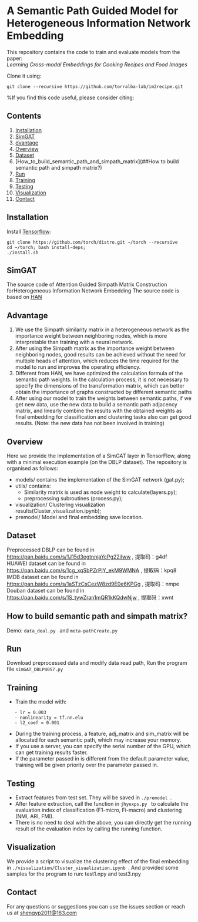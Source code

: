 # A Semantic Path Guided Model for Heterogeneous Information Network Embedding


This repository contains the code to train and evaluate models from the paper:  
_Learning Cross-modal Embeddings for Cooking Recipes and Food Images_

Clone it using:

```shell
git clone --recursive https://github.com/torralba-lab/im2recipe.git
```

%If you find this code useful, please consider citing:

<!-- 
```
@inproceedings{salvador2017learning,
  title={Learning Cross-modal Embeddings for },
  author={Salvador, Amaia and Hynes, Nicholas and Aytar, Yusuf and Marin, Javier and 
          Ofli, Ferda and Weber, Ingmar and Torralba, Antonio},
  booktitle={Proceedings of the IEEE Conference on Computer Vision and Pattern Recognition},
  year={2017}
}
```
-->

## Contents
1. [Installation](#installation)
2. [SimGAT](##SimGAT)
3. [dvantage](##dvantage)
4. [Overview](##Overview)
5. [Dataset](##Dataset)
6. [How_to_build_semantic_path_and_simpath_matrix](##How to build semantic path and simpath matrix?)
7. [Run](##Run)
8. [Training](##Training)
9. [Testing](##Testing)
10. [Visualization](##Visualization)
11. [Contact](##Contact)

## Installation

Install [Tensorflow](https://www.tensorflow.org/install/):
```
git clone https://github.com/torch/distro.git ~/torch --recursive
cd ~/torch; bash install-deps;
./install.sh
```

## SimGAT
The source code of Attention Guided Simpath Matrix Construction forHeterogeneous Information Network Embedding
The source code is based on [HAN](https://github.com/Jhy1993/HAN)


## Advantage
1. We use the Simpath similarity matrix in a heterogeneous network as the importance weight between neighboring nodes, which is more interpretable than training with a neural network.
2. After using the Simpath matrix as the importance weight between neighboring nodes, good results can be achieved without the need for multiple heads of attention, which reduces the time required for the model to run and improves the operating efficiency.
3. Different from HAN, we have optimized the calculation formula of the semantic path weights. In the calculation process, it is not necessary to specify the dimensions of the transformation matrix, which can better obtain the importance of graphs constructed by different semantic paths
4. After using our model to train the weights between semantic paths, if we get new data, use the new data to build a semantic path adjacency matrix, and linearly combine the results with the obtained weights as final embedding for classification and clustering tasks also can get good results. (Note: the new data has not been involved in training)


## Overview
Here we provide the implementation of a SimGAT layer in TensorFlow, along with a minimal execution example (on the DBLP dataset). The repository is organised as follows:  
 - models/ contains the implementation of the SimGAT network (gat.py);
 - utils/ contains:  
     - Similarity matrix is used as node weight to calculate(layers.py);
     - preprocessing subroutines (process.py);
 - visualization/ Clustering visualization results(Cluster_visualization.ipynb);
 - premodel/ Model and final embedding save location.


## Dataset
Preprocessed DBLP can be found in https://pan.baidu.com/s/1J15d3egtnnjaYcPg22iIww , 提取码：g4df  
HUAWEI dataset can be found in https://pan.baidu.com/s/1cg_xqSbPZrPlY_ekM9WMNA , 提取码：kpq8  
IMDB dataset can be found in https://pan.baidu.com/s/1aSTzCsCezW8zd9E0e6KPGg , 提取码：nmpe  
Douban dataset can be found in https://pan.baidu.com/s/1S_tywZran1mQR1kKQdwNjw , 提取码：xwnt  


## How to build semantic path and simpath matrix?
Demo: ```data_deal.py ``` and ```meta-pathCreate.py ```


## Run
Download preprocessed data and modify data read path,
Run the program file ```simGAT_DBLP4057.py ```


## Training
 - Train the model with:
 ```- dataset /dataDBLP/features.npy, one_hot_labels.npy, small_adj_data.npy, test_idx.npy, train_idx.npy
    - lr = 0.003 
    - nonlinearity = tf.nn.elu
    - l2_coef = 0.001
 ```
 - During the training process, a feature, adj_matrix and sim_matrix will be allocated for each semantic path, which may increase your memory.
 - If you use a server, you can specify the serial number of the GPU, which can get training results faster.
 - If the parameter passed in is different from the default parameter value, training will be given priority over the parameter passed in.
  

## Testing
 -  Extract features from test set. They will be saved in ```./premodel ```.
 - After feature extraction, call the function in ```jhyexps.py ``` to calculate the evaluation index of classification (F1-micro, Fi-macro) and clustering (NMI, ARI, FMI).
 - There is no need to deal with the above, you can directly get the running result of the evaluation index by calling the running function.


## Visualization

We provide a script to visualize the clustering effect of the final embedding in ```./visualization/Cluster_visualization.ipynb ```. And provided some samples for the program to run: test1.npy and test3.npy


## Contact

For any questions or suggestions you can use the issues section or reach us at shengyp2011@163.com
